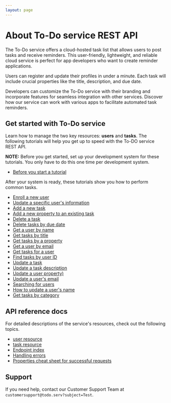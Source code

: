 ```yaml
---
layout: page
---
```


# About To-Do service REST API

The To-Do service offers a cloud-hosted task list that allows users to post tasks and receive reminders. This user-friendly, lightweight, and reliable cloud service is perfect for app developers who want to create reminder applications.

Users can register and update their profiles in under a minute. Each task will include crucial properties like the title, description, and due date.

Developers can customize the To-Do service with their branding and incorporate features for seamless integration with other services. Discover how our service can work with various apps to facilitate automated task reminders.

## Get started with To-Do service

Learn how to manage the two key resources: **users** and **tasks**. The following tutorials will help you get up to speed with the To-DO service REST API.

**NOTE:** Before you get started, set up your development system for these tutorials. You only have to do this one time per development system.

* [Before you start a tutorial](tutorials/before-you-start-a-tutorial)

After your system is ready, these tutorials show you how to perform common tasks.

* [Enroll a new user](tutorials/enroll-a-new-user)
* [Update a specific user's information](tutorials/update-user-info)
* [Add a new task](tutorials/add-a-new-task.md)
* [Add a new property to an existing task](tutorials/update-task-new-prop)
* [Delete a task](tutorials/delete-a-task)
* [Delete tasks by due date](tutorials/delete-tasks-by-due-date)
* [Get a user by name](tutorials/get-a-user-by-name)
* [Get tasks by title](tutorials/get-tasks-by-title.md)
* [Get tasks by a property](tutorials/get-task-by-property.md)
* [Get a user by email](tutorials/get-user-by-email)
* [Get tasks for a user](tutorials/get-tasks-for-a-user.md)
* [Find tasks by user ID](tutorials/find-tasks-by-user-id)
* [Update a task](tutorials/update-a-task.md)
* [Update a task description](tutorials/update-task-description.md)
* [Update a user property)](tutorials/update-user-property)
* [Update a user's email](tutorials/update-user-email)
* [Searching for users](tutorials/search-for-a-user.md)
* [How to update a user's name](./tutorials/update_a_users_name.md)
* [Get tasks by category](tutorials/get-tasks-by-category.md)

## API reference docs

For detailed descriptions of the service's resources, check out the following topics.

* [user resource](api/user)
* [task resource](api/task)
* [Endpoint index](api/endpoint-index)
* [Handling errors](api/handling-errors)
* [Properties cheat sheet for successful requests](api/cs-for-successful-requests)

## Support

If you need help, contact our Customer Support Team at `customersupport@todo.serv?subject=Test`.
